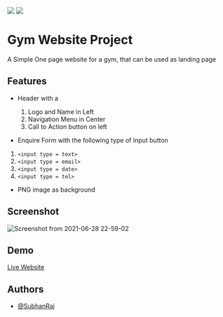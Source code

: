 ![](https://img.shields.io/github/issues/SubhanRaj/Gym_Website_Project)
![](https://img.shields.io/github/license/SubhanRaj/Gym_Website_Project)


# Gym Website Project

A Simple One page website for a gym, that can be used as landing page


## Features

* Header with a 
   1. Logo and Name in Left
   2. Navigation Menu in Center
   3. Call to Action button on left

* Enquire Form with the following type of Input button

1. `<input type = text>`
2. `<input type = email>`
3. `<input type = date>`
4. `<input type = tel>`

* PNG image as background

## Screenshot

![Screenshot from 2021-06-28 22-59-02](https://user-images.githubusercontent.com/46089881/123678947-94389f00-d864-11eb-8088-ba93a7e39dca.png)


## Demo

[Live Website](https://subhanraj.github.io/Gym_Website_Project/)


## Authors

- [@SubhanRaj](https://www.github.com/SubhanRaj)

  

  

